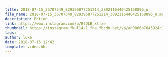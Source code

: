 ```yaml
---
title: 2018-07-15_36707349_829396877251214_3892116440425168896_n
file_name: 2018-07-15_36707349_829396877251214_3892116440425168896_n.mp4
description: Potion
link: https://www.instagram.com/p/BlQLB_xlfxe
thumbnail: https://instagram.fkul14-1.fna.fbcdn.net/vp/ad0806b7643924c1d9fec90fa80a6d12/5B73A148/t51.2885-15/sh0.08/e35/s640x640/36880649_217884558854824_3875264861361405952_n.jpg?ig_cache_key=MTgyNDAwNjM2NDc5Mzc5NzcyNg%3D%3D.2
tags: 
author: luke
date: 2018-07-15 12:42
template: video.hbs
---
```

